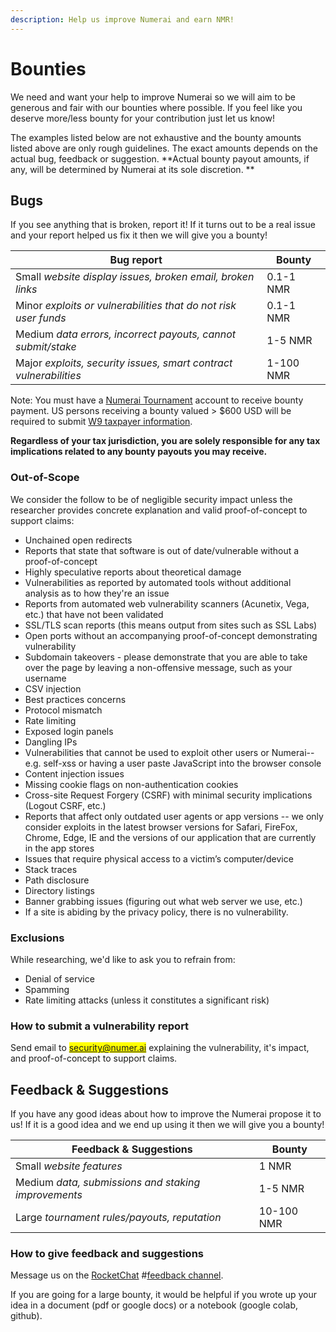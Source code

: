 ```yaml
---
description: Help us improve Numerai and earn NMR!
---
```


# Bounties

We need and want your help to improve Numerai so we will aim to be generous and fair with our bounties where possible. If you feel like you deserve more/less bounty for your contribution just let us know!

The examples listed below are not exhaustive and the bounty amounts listed above are only rough guidelines. The exact amounts depends on the actual bug, feedback or suggestion. **Actual bounty payout amounts, if any, will be determined by Numerai at its sole discretion. **

## Bugs

If you see anything that is broken, report it! If it turns out to be a real issue and your report helped us fix it then we will give you a bounty!

| Bug report                                                        | Bounty    |
| ----------------------------------------------------------------- | --------- |
| Small _website display issues, broken email, broken links_        | 0.1-1 NMR |
| Minor _exploits or vulnerabilities that do not risk user funds_   | 0.1-1 NMR |
| Medium _data errors, incorrect payouts, cannot submit/stake_      | 1-5 NMR   |
| Major _exploits, security issues, smart contract vulnerabilities_ | 1-100 NMR |

Note: You must have a [Numerai Tournament](https://numer.ai/tournament/) account to receive bounty payment. US persons receiving a bounty valued > $600 USD will be required to submit [W9 taxpayer information](../help/us-taxes.md).&#x20;

**Regardless of your tax jurisdiction, you are solely responsible for any tax implications related to any bounty payouts you may receive.**

### **Out-of-Scope**

We consider the follow to be of negligible security impact unless the researcher provides concrete explanation and valid proof-of-concept to support claims:

* Unchained open redirects
* Reports that state that software is out of date/vulnerable without a proof-of-concept
* Highly speculative reports about theoretical damage
* Vulnerabilities as reported by automated tools without additional analysis as to how they're an issue
* Reports from automated web vulnerability scanners (Acunetix, Vega, etc.) that have not been validated
* SSL/TLS scan reports (this means output from sites such as SSL Labs)
* Open ports without an accompanying proof-of-concept demonstrating vulnerability
* Subdomain takeovers - please demonstrate that you are able to take over the page by leaving a non-offensive message, such as your username
* CSV injection
* Best practices concerns
* Protocol mismatch
* Rate limiting
* Exposed login panels
* Dangling IPs
* Vulnerabilities that cannot be used to exploit other users or Numerai-- e.g. self-xss or having a user paste JavaScript into the browser console
* Content injection issues
* Missing cookie flags on non-authentication cookies
* Cross-site Request Forgery (CSRF) with minimal security implications (Logout CSRF, etc.)
* Reports that affect only outdated user agents or app versions -- we only consider exploits in the latest browser versions for Safari, FireFox, Chrome, Edge, IE and the versions of our application that are currently in the app stores
* Issues that require physical access to a victim’s computer/device
* Stack traces
* Path disclosure
* Directory listings
* Banner grabbing issues (figuring out what web server we use, etc.)
* If a site is abiding by the privacy policy, there is no vulnerability.

### Exclusions

While researching, we'd like to ask you to refrain from:

* Denial of service
* Spamming
* Rate limiting attacks (unless it constitutes a significant risk)

### How to submit a vulnerability report

Send email to <mark style="color:blue;">security@numer.ai</mark> explaining the vulnerability, it's impact, and proof-of-concept to support claims.

## Feedback & Suggestions

If you have any good ideas about how to improve the Numerai propose it to us! If it is a good idea and we end up using it then we will give you a bounty!

| Feedback & Suggestions                              | Bounty     |
| --------------------------------------------------- | ---------- |
| Small _website features_                            | 1 NMR      |
| Medium _data, submissions and staking improvements_ | 1-5 NMR    |
| Large _tournament rules/payouts, reputation_        | 10-100 NMR |

### How to give feedback and suggestions

Message us on the [RocketChat](https://community.numer.ai) #[feedback channel](https://community.numer.ai/channel/feedback).

If you are going for a large bounty, it would be helpful if you wrote up your idea in a document (pdf or google docs) or a notebook (google colab, github).
